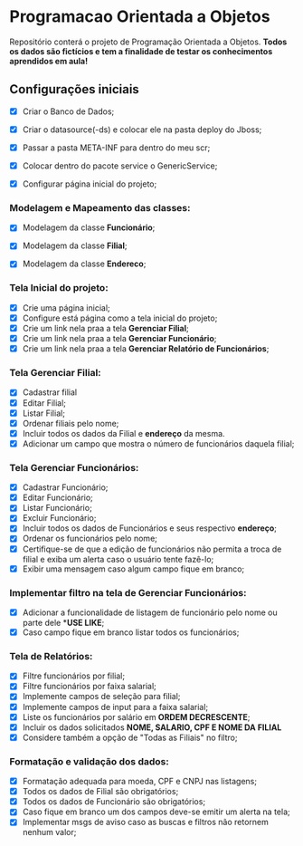 # Programacao Orientada a Objetos
Repositório conterá o projeto de Programação Orientada a Objetos. **Todos os dados são fictícios e tem a finalidade de testar os conhecimentos aprendidos em aula!**

## Configurações iniciais
- [X] Criar o Banco de Dados;
- [X] Criar o datasource(-ds) e colocar ele na pasta deploy do Jboss;
- [X] Passar a pasta META-INF para dentro do meu scr;
- [X] Colocar dentro do pacote service o GenericService;
- [X] Configurar página inicial do projeto;


### Modelagem e Mapeamento das classes:
- [X] Modelagem da classe **Funcionário**;
- [X] Modelagem da classe **Filial**;
- [X] Modelagem da classe **Endereco**;


### Tela Inicial do projeto:
- [X] Crie uma página inicial;
- [X] Configure está página como a tela inicial do projeto;
- [X] Crie um link nela praa a tela **Gerenciar Filial**;
- [X] Crie um link nela praa a tela **Gerenciar Funcionário**;
- [X] Crie um link nela praa a tela **Gerenciar Relatório de Funcionários**;

### Tela Gerenciar Filial:
- [X] Cadastrar filial
- [X] Editar Filial;
- [X] Listar Filial;
- [X] Ordenar filiais pelo nome;
- [X] Incluir todos os dados da Filial e **endereço** da mesma.
- [X] Adicionar um campo que mostra o número de funcionários daquela filial;

### Tela Gerenciar Funcionários:
- [X] Cadastrar Funcionário;
- [X] Editar Funcionário;
- [X] Listar Funcionário;
- [X] Excluir Funcionário;
- [X] Incluir todos os dados de Funcionários e seus respectivo **endereço**;
- [X] Ordenar os funcionários pelo nome;
- [X] Certifique-se de que a edição de funcionários não permita a troca de filial e exiba um alerta caso o usuário tente fazê-lo;
- [X] Exibir uma mensagem caso algum campo fique em branco;

### Implementar filtro na tela de Gerenciar Funcionários:
- [X] Adicionar a funcionalidade de listagem de funcionário pelo nome ou parte dele ***USE LIKE**;
- [X] Caso campo fique em branco listar todos os funcionários;

### Tela de Relatórios:
- [X] Filtre funcionários por filial;
- [X] Filtre funcionários por faixa salarial;
- [X] Implemente campos de seleção para filial;
- [X] Implemente campos de input para a faixa salarial;
- [X] Liste os funcionários por salário em **ORDEM DECRESCENTE**;
- [X] Incluir os dados solicitados **NOME, SALARIO, CPF E NOME DA FILIAL**
- [X] Considere também a opção de "Todas as Filiais" no filtro;

### Formatação e validação dos dados:
- [X] Formatação adequada para moeda, CPF e CNPJ nas listagens;
- [X] Todos os dados de Filial são obrigatórios;
- [X] Todos os dados de Funcionário são obrigatórios;
- [X] Caso fique em branco um dos campos deve-se emitir um alerta na tela;
- [X] Implementar msgs de aviso caso as buscas e filtros não retornem nenhum valor;
